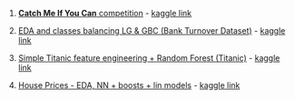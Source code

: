 1. [**Catch Me If You Can** competition](https://github.com/alexandr308/kaggle/blob/master/Catch%20Me%20If%20You%20Can%20competition.ipynb) - [kaggle link](https://www.kaggle.com/c/catch-me-if-you-can-intruder-detection-through-webpage-session-tracking2)

2. [EDA and classes balancing LG & GBC (Bank Turnover Dataset)](https://github.com/alexandr308/kaggle/blob/master/EDA%20and%20classes%20balancing%20LG%20%26%20GBC%20(Bank%20Turnover%20Dataset).ipynb) - [kaggle link](https://www.kaggle.com/barelydedicated/bank-customer-churn-modeling)

3. [Simple Titanic feature engineering + Random Forest (Titanic)](https://github.com/alexandr308/kaggle/blob/master/Simple%20Titanic%20feature%20engineering%20%2B%20Random%20Forest%20(Titanic).ipynb) - [kaggle link](https://www.kaggle.com/c/titanic)

4. [House Prices -  EDA, NN + boosts + lin models](https://github.com/alexandr308/kaggle/blob/master/Simple%20Titanic%20feature%20engineering%20%2B%20Random%20Forest%20(Titanic).ipynb) - [kaggle link](https://www.kaggle.com/c/house-prices-advanced-regression-techniques)
